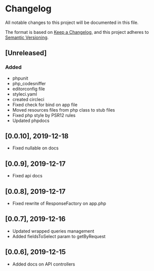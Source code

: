 # Changelog
All notable changes to this project will be documented in this file.

The format is based on [Keep a Changelog](https://keepachangelog.com/en/1.0.0/),
and this project adheres to [Semantic Versioning](https://semver.org/spec/v2.0.0.html).

## [Unreleased]
### Added
- phpunit
- php_codesniffer
- editorconfig file
- styleci.yaml
- created circleci
- Fixed check for bind on app file
- Moved resources files from php class to stub files
- Fixed php style by PSR12 rules
- Updated phpdocs

## [0.0.10], 2019-12-18

- Fixed nullable on docs

## [0.0.9], 2019-12-17

- Fixed api docs

## [0.0.8], 2019-12-17

- Fixed rewrite of ResponseFactory on app.php

## [0.0.7], 2019-12-16

- Updated wrapped queries management
- Added fieldsToSelect param to getByRequest

## [0.0.6], 2019-12-15

- Added docs on API controllers
